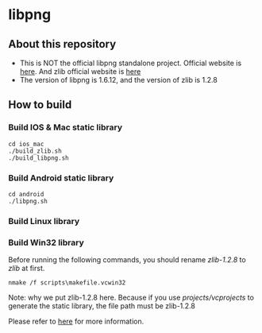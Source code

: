libpng
======

## About this repository

 - This is NOT the official libpng standalone project. Official website is [here](http://www.libpng.org/pub/png/libpng.html). And zlib official website is [here](http://www.zlib.net/)
 - The version of libpng is 1.6.12, and the version of zlib is 1.2.8

## How to build 

### Build IOS & Mac static library

```
cd ios_mac
./build_zlib.sh
./build_libpng.sh
```

### Build Android static library

```
cd android
./libpng.sh
```

### Build Linux library


### Build Win32 library
Before running the following commands, you should rename *zlib-1.2.8* to *zlib* at first.

```
nmake /f scripts\makefile.vcwin32
```

Note: why we put zlib-1.2.8 here. Because if you use *projects/vcprojects* to generate the
static library, the file path must be zlib-1.2.8

Please refer to [here](http://blog.morzproject.com/build-static-libpng-using-visual-studio/) for more information.
